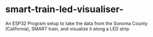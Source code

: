 # smart-train-led-visualiser-
An ESP32 Program setup to take the data from the Sonoma County (California), SMART train, and visualize it along a LED strip
